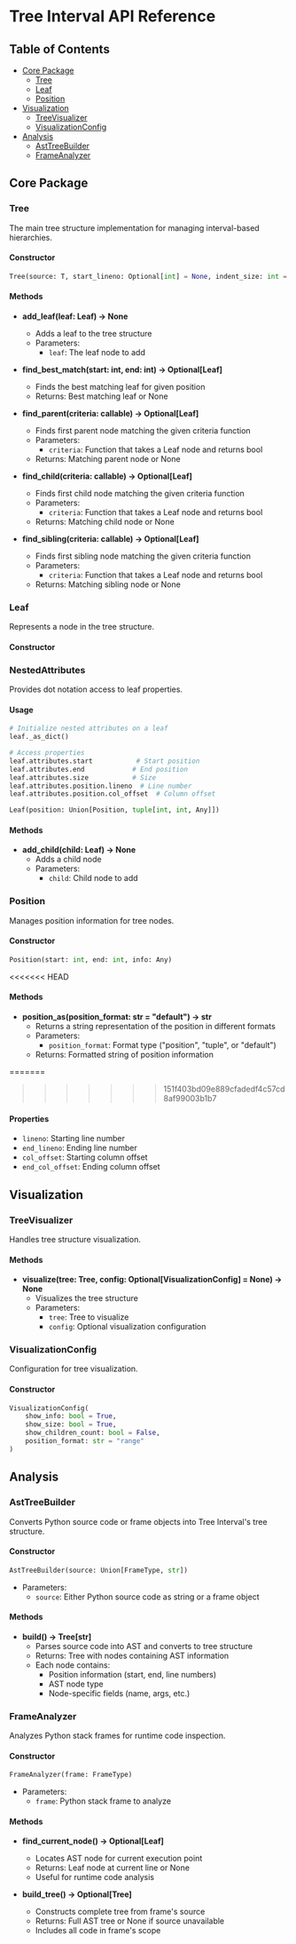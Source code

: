 
# Tree Interval API Reference

## Table of Contents
- [Core Package](#core-package)
  - [Tree](#tree)
  - [Leaf](#leaf)
  - [Position](#position)
- [Visualization](#visualization)
  - [TreeVisualizer](#treevisualizer)
  - [VisualizationConfig](#visualizationconfig)
- [Analysis](#analysis)
  - [AstTreeBuilder](#asttreebuilder)
  - [FrameAnalyzer](#frameanalyzer)

## Core Package

### Tree
The main tree structure implementation for managing interval-based hierarchies.

#### Constructor
```python
Tree(source: T, start_lineno: Optional[int] = None, indent_size: int = 4)
```

#### Methods
- **add_leaf(leaf: Leaf) -> None**
  - Adds a leaf to the tree structure
  - Parameters:
    - `leaf`: The leaf node to add

- **find_best_match(start: int, end: int) -> Optional[Leaf]**
  - Finds the best matching leaf for given position
  - Returns: Best matching leaf or None

- **find_parent(criteria: callable) -> Optional[Leaf]**
  - Finds first parent node matching the given criteria function
  - Parameters:
    - `criteria`: Function that takes a Leaf node and returns bool
  - Returns: Matching parent node or None

- **find_child(criteria: callable) -> Optional[Leaf]**
  - Finds first child node matching the given criteria function
  - Parameters:
    - `criteria`: Function that takes a Leaf node and returns bool
  - Returns: Matching child node or None

- **find_sibling(criteria: callable) -> Optional[Leaf]**
  - Finds first sibling node matching the given criteria function
  - Parameters:
    - `criteria`: Function that takes a Leaf node and returns bool
  - Returns: Matching sibling node or None

### Leaf
Represents a node in the tree structure.

#### Constructor


### NestedAttributes
Provides dot notation access to leaf properties.

#### Usage
```python
# Initialize nested attributes on a leaf
leaf._as_dict()

# Access properties
leaf.attributes.start           # Start position
leaf.attributes.end            # End position
leaf.attributes.size           # Size
leaf.attributes.position.lineno  # Line number
leaf.attributes.position.col_offset  # Column offset
```


```python
Leaf(position: Union[Position, tuple[int, int, Any]])
```

#### Methods
- **add_child(child: Leaf) -> None**
  - Adds a child node
  - Parameters:
    - `child`: Child node to add

### Position
Manages position information for tree nodes.

#### Constructor
```python
Position(start: int, end: int, info: Any)
```

<<<<<<< HEAD
#### Methods
- **position_as(position_format: str = "default") -> str**
  - Returns a string representation of the position in different formats
  - Parameters:
    - `position_format`: Format type ("position", "tuple", or "default")
  - Returns: Formatted string of position information

=======
>>>>>>> 151f403bd09e889cfadedf4c57cd8af99003b1b7
#### Properties
- `lineno`: Starting line number
- `end_lineno`: Ending line number
- `col_offset`: Starting column offset
- `end_col_offset`: Ending column offset

## Visualization

### TreeVisualizer
Handles tree structure visualization.

#### Methods
- **visualize(tree: Tree, config: Optional[VisualizationConfig] = None) -> None**
  - Visualizes the tree structure
  - Parameters:
    - `tree`: Tree to visualize
    - `config`: Optional visualization configuration

### VisualizationConfig
Configuration for tree visualization.

#### Constructor
```python
VisualizationConfig(
    show_info: bool = True,
    show_size: bool = True,
    show_children_count: bool = False,
    position_format: str = "range"
)
```

## Analysis

### AstTreeBuilder
Converts Python source code or frame objects into Tree Interval's tree structure.

#### Constructor
```python
AstTreeBuilder(source: Union[FrameType, str])
```
- Parameters:
  - `source`: Either Python source code as string or a frame object

#### Methods
- **build() -> Tree[str]**
  - Parses source code into AST and converts to tree structure
  - Returns: Tree with nodes containing AST information
  - Each node contains:
    - Position information (start, end, line numbers)
    - AST node type
    - Node-specific fields (name, args, etc.)

### FrameAnalyzer
Analyzes Python stack frames for runtime code inspection.

#### Constructor
```python
FrameAnalyzer(frame: FrameType)
```
- Parameters:
  - `frame`: Python stack frame to analyze

#### Methods
- **find_current_node() -> Optional[Leaf]**
  - Locates AST node for current execution point
  - Returns: Leaf node at current line or None
  - Useful for runtime code analysis

- **build_tree() -> Optional[Tree]**
  - Constructs complete tree from frame's source
  - Returns: Full AST tree or None if source unavailable
  - Includes all code in frame's scope
